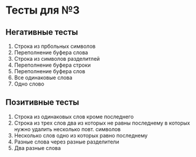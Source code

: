 # Тесты для №3

## Негативные тесты
 1. Строка из прбольных символов
 2. Переполнение буфера слова
 3. Строка из символов разделитлей
 4. Переполнение буфера строки
 5. Переполнение буфера слов
 6. Все одинаковые слова
 7. Одно слово

## Позитивные тесты
 1. Строка из одинаковых слов кроме последнего
 2. Строка из трех слов два из которых не равны последнему в которых нужно удалить несколько повт. символов
 3. Несколько слов одно из которых равно последнему
 4. Разные слова через разные разделители
 5. Два разные слова
 